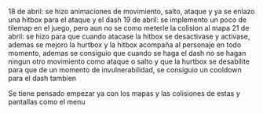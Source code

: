 18 de abril: se hizo animaciones de movimiento, salto, ataque y ya se enlazo una hitbox para el ataque y el dash
19 de abril: se implemento un poco de tilemap en el juego, pero aun no se como meterle la colision al mapa
21 de abril: se hizo para que cuando atacase la hitbox se desactivase y activase, ademas se mejoro la hurtbox y la hitbox acompaña al personaje en todo momento, ademas se consiguio que cuando se haga el dash
no se hagan ningun otro movimiento como ataque o salto y que la hurtbox se desabilite para que de un momento de invulnerabilidad, se consiguio un cooldown para el dash tambien

Se tiene pensado empezar ya con los mapas y las colisiones de estas y pantallas como el menu
